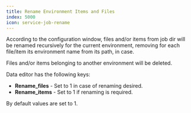 ```yaml
---
title: Rename Environment Items and Files
index: 5000
icon: service-job-rename
---
```


According to the configuration window, files and/or items from job dir will be renamed recursively for the current
environment, removing for each file/item its environment name from its path, in case.

Files and/or items belonging to another environment will be deleted.

Data editor has the following keys:

- **Rename_files** - Set to 1 in case of renaming desired.
- **Rename_items** - Set to 1 if renaming is required.

By default values are set to 1.
